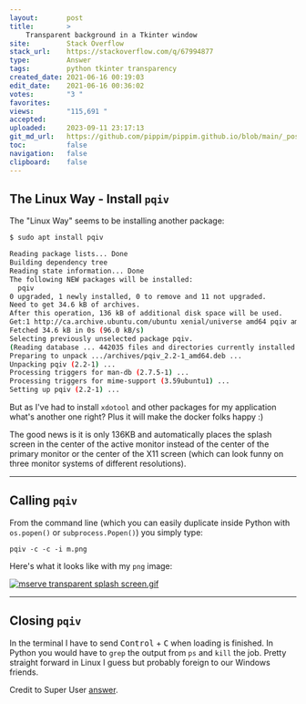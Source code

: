 ```yaml
---
layout:       post
title:        >
    Transparent background in a Tkinter window
site:         Stack Overflow
stack_url:    https://stackoverflow.com/q/67994877
type:         Answer
tags:         python tkinter transparency
created_date: 2021-06-16 00:19:03
edit_date:    2021-06-16 00:36:02
votes:        "3 "
favorites:    
views:        "115,691 "
accepted:     
uploaded:     2023-09-11 23:17:13
git_md_url:   https://github.com/pippim/pippim.github.io/blob/main/_posts/2021/2021-06-16-Transparent-background-in-a-Tkinter-window.md
toc:          false
navigation:   false
clipboard:    false
---
```


## The Linux Way - Install `pqiv`

The "Linux Way" seems to be installing another package:

``` bash
$ sudo apt install pqiv

Reading package lists... Done
Building dependency tree       
Reading state information... Done
The following NEW packages will be installed:
  pqiv
0 upgraded, 1 newly installed, 0 to remove and 11 not upgraded.
Need to get 34.6 kB of archives.
After this operation, 136 kB of additional disk space will be used.
Get:1 http://ca.archive.ubuntu.com/ubuntu xenial/universe amd64 pqiv amd64 2.2-1 [34.6 kB]
Fetched 34.6 kB in 0s (96.0 kB/s)
Selecting previously unselected package pqiv.
(Reading database ... 442035 files and directories currently installed.)
Preparing to unpack .../archives/pqiv_2.2-1_amd64.deb ...
Unpacking pqiv (2.2-1) ...
Processing triggers for man-db (2.7.5-1) ...
Processing triggers for mime-support (3.59ubuntu1) ...
Setting up pqiv (2.2-1) ...
```

But as I've had to install `xdotool` and other packages for my application what's another one right? Plus it will make the docker folks happy :)

The good news is it is only 136KB and automatically places the splash screen in the center of the active monitor instead of the center of the primary monitor or the center of the X11 screen (which can look funny on three monitor systems of different resolutions).


----------

## Calling `pqiv`

From the command line (which you can easily duplicate inside Python with `os.popen()` or `subprocess.Popen()`) you simply type:

``` 
pqiv -c -c -i m.png
```

Here's what it looks like with my `png` image:

[![mserve transparent splash screen.gif][1]][1]


----------


## Closing `pqiv`
In the terminal I have to send <kbd>Control</kbd> + <kbd>C</kbd> when loading is finished. In Python you would have to `grep` the output from `ps` and `kill` the job. Pretty straight forward in Linux I guess but probably foreign to our Windows friends.

Credit to Super User [answer](https://superuser.com/a/338369/662962).

  [1]: https://i.stack.imgur.com/jJ3oC.gif
